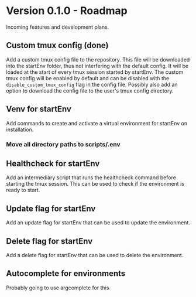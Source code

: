 # Version 0.1.0 - Roadmap

Incoming features and development plans.

## Custom tmux config (done) 
Add a custom tmux config file to the repository. This file will be downloaded into the startEnv folder, thus not interfering with the default config.
It will be loaded at the start of every tmux session started by startEnv.
The custom tmux config will be enabled by default and can be disabled with the `disable_custom_tmux_config` flag in the config file.
Possibly also add an option to download the config file to the user's tmux config directory.

## Venv for startEnv
Add commands to create and activate a virtual environment for startEnv on installation.


### Move all directory paths to scripts/.env



## Healthcheck for startEnv
Add an intermediary script that runs the healthcheck command before starting the tmux session. This can be used to check if the environment is ready to start.

## Update flag for startEnv
Add an update flag for startEnv that can be used to update the environment.

## Delete flag for startEnv
Add a delete flag for startEnv that can be used to delete the environment.

## Autocomplete for environments
Probably going to use argcomplete for this